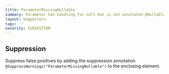 ```yaml
---
title: ParameterMissingNullable
summary: Parameter has handling for null but is not annotated @Nullable
layout: bugpattern
tags: ''
severity: SUGGESTION
---
```


<!--
*** AUTO-GENERATED, DO NOT MODIFY ***
To make changes, edit the @BugPattern annotation or the explanation in docs/bugpattern.
-->



## Suppression
Suppress false positives by adding the suppression annotation `@SuppressWarnings("ParameterMissingNullable")` to the enclosing element.
